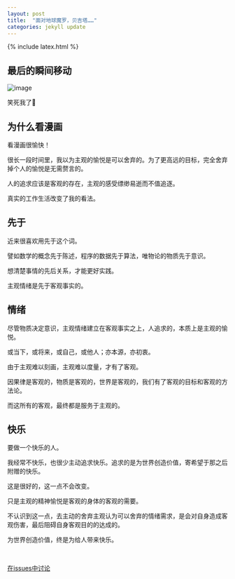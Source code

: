 ```yaml
---
layout: post
title:  "面对地球魔罗，贝吉塔……"
categories: jekyll update
---
```


{% include latex.html %}

## 最后的瞬间移动

![image](http://ww1.sinaimg.cn/large/9c45a0acly1gk49nhwvkmj20ku0rsq64.jpg)

笑死我了🤣

## 为什么看漫画

看漫画很愉快！

很长一段时间里，我以为主观的愉悦是可以舍弃的。为了更高远的目标，完全舍弃掉个人的愉悦是无需赘言的。

人的追求应该是客观的存在，主观的感受缥缈易逝而不值追逐。

真实的工作生活改变了我的看法。

## 先于

近来很喜欢用先于这个词。

譬如数学的概念先于陈述，程序的数据先于算法，唯物论的物质先于意识。

想清楚事情的先后关系，才能更好实践。

主观情绪是先于客观事实的。

## 情绪

尽管物质决定意识，主观情绪建立在客观事实之上，人追求的，本质上是主观的愉悦。

或当下，或将来，或自己，或他人；亦本源，亦初衷。

由于主观难以刻画，主观难以度量，才有了客观。

因果律是客观的，物质是客观的，世界是客观的，我们有了客观的目标和客观的方法论。

而这所有的客观，最终都是服务于主观的。

## 快乐

要做一个快乐的人。

我经常不快乐，也很少主动追求快乐。追求的是为世界创造价值，寄希望于那之后附赠的快乐。

这是很好的，这一点不会改变。

只是主观的精神愉悦是客观的身体的客观的需要。

不认识到这一点，去主动的舍弃主观认为可以舍弃的情绪需求，是会对自身造成客观伤害，最后阻碍自身客观目的的达成的。

为世界创造价值，终是为给人带来快乐。

<br/> 

[在issues中讨论](https://github.com/pengbo-learn/pengbo-learn.github.io/issues)





